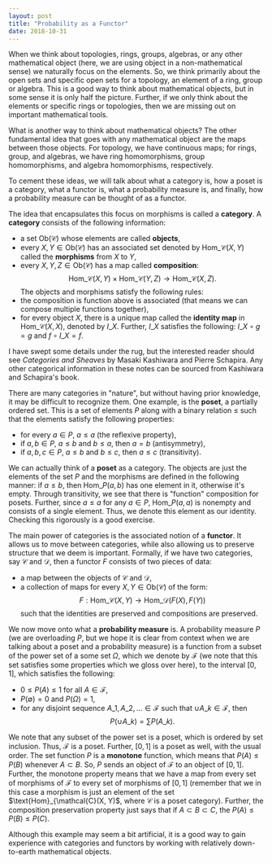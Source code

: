 ```yaml
---
layout: post
title: "Probability as a Functor"
date: 2018-10-31
---
```


When we think about topologies, rings, groups, algebras, or any other
mathematical object (here, we are using object in a non-mathematical sense) we
naturally focus on the elements. So, we think primarily about the open sets and
specific open sets for a topology, an element of a ring, group or algebra.
This is a good way to think about mathematical objects, but in some sense it is
only half the picture. Further, if we only think about the elements or specific
rings or topologies, then we are missing out on important mathematical tools.

What is another way to think about mathematical objects? The other fundamental
idea that goes with any mathematical object are the maps between those objects.
For topology, we have continuous maps; for rings, group, and algebras, we have
ring homomorphisms, group homomorphisms, and algebra homomorphisms,
respectively.

To cement these ideas, we will talk about what a category is, how a poset is a
category, what a functor is, what a probability measure is, and finally, how a
probability measure can be thought of as a functor.

The idea that encapsulates this focus on morphisms is called a **category**. A
**category** consists of the following information:
* a set $\text{Ob}(\mathcal{C})$ whose elements are called **objects**,
* every $X, Y \in \text{Ob}(\mathcal{C})$ has an associated set denoted by
  $\text{Hom}\_{\mathcal{C}}(X, Y)$ called the **morphisms** from $X$ to $Y$,
* every $X, Y, Z \in \text{Ob}(\mathcal{C})$ has a map called **composition**:
$$
\text{Hom}\_{\mathcal{C}}(X, Y) \times \text{Hom}\_{\mathcal{C}}(Y, Z) \to
\text{Hom}\_{\mathcal{C}}(X, Z).
$$
The objects and morphisms satisfy the following rules:
* the composition is function above is associated (that means we can compose
  multiple functions together),
* for every object $X$, there is a unique map called the **identity map** in
  $\text{Hom}\_{\mathcal{C}}(X, X)$, denoted by $I\_{X}$. Further, $I\_{X}$
satisfies the following: $I\_{X} \circ g = g$ and $f \circ I\_{X} = f$.

I have swept some details under the rug, but the interested reader should see
*Categories and Sheaves* by Masaki Kashiwara and Pierre Schapira. Any other
categorical information in these notes can be sourced from Kashiwara and
Schapira's book.

There are many categories in "nature", but without having prior knowledge, it
may be difficult to recognize them. One example, is the **poset**, a partially
ordered set. This is a set of elements $P$ along with a binary relation $\leq$  such that the elements satisfy the following properties:
* for every $a \in P$, $a \leq a$ (the reflexive property),
* if $a, b \in P$, $a \leq b$ and $b \leq a$, then $a = b$ (antisymmetry),
* if $a, b, c \in P$, $a \leq b$ and $b \leq c$, then $a \leq c$
  (transitivity).

We can actually think of a **poset** as a category. The objects are just the
elements of the set $P$ and the morphisms are defined in the following manner:
if $a \leq b$, then $\text{Hom}\_{P}(a, b)$ has one element in it, otherwise
it's empty. Through transitivity, we see that there is "function" composition
for posets. Further, since $a \leq a$ for any $a \in P$, $\text{Hom}\_{P}(a,
a)$ is nonempty and consists of a single element. Thus, we denote this element
as our identity. Checking this rigorously is a good exercise.

The main power of categories is the associated notion of a **functor**. It allows us to move between categories, while also allowing us to preserve structure
that we deem is important. Formally, if we have two categories, say
$\mathcal{C}$ and $\mathcal{D}$, then a functor $F$ consists of two pieces of
data:
* a map between the objects of $\mathcal{C}$ and $\mathcal{D}$,
* a collection of maps for every $X, Y \in \text{Ob}(\mathcal{C})$ of the form:
$$
F : \text{Hom}\_{\mathcal{C}}(X, Y) \to \text{Hom}\_{\mathcal{D}}(F(X), F(Y))
$$
such that the identities are preserved and compositions are preserved.

We now move onto what a **probability measure** is. A probability measure $P$
(we are overloading $P$, but we hope it is clear from context when we are
talking about a poset and a probability measure) is a function from a subset of the power set of a some set $\Omega$, which we denote by $\mathcal{F}$ (we note that this set satisfies some properties which we gloss over here), to the interval $[0,1]$, which satisfies the following:
* $0 \leq P(A) \leq 1$ for all $A \in \mathcal{F}$,
* $P(\emptyset) = 0$ and $P(\Omega) = 1$,
* for any disjoint sequence $A\_{1}, A\_{2}, \ldots \in \mathcal{F}$ such that
  $\cup A\_{k} \in \mathcal{F}$, then
$$
P(\cup A\_{k}) = \sum P(A\_{k}).
$$

We note that any subset of the power set is a poset, which is ordered by set
inclusion. Thus, $\mathcal{F}$ is a poset. Further, $[0,1]$ is a poset as well,
with the usual order. The set function $P$ is a **monotone** function, which
means that $P(A) \leq P(B)$ whenever $A \subset B$. So, $P$ sends an object of
$\mathcal{F}$ to an object of $[0,1]$. Further, the monotone property means
that we have a map from every set of morphisms of $\mathcal{F}$ to every set of
morphisms of $[0,1]$ (remember that we in this case a morphism is just an
element of the set $\text{Hom}\_{\mathcal{C}(X, Y)$, where $\mathcal{C}$ is a
poset category). Further, the composition preservation property just says that
if $A \subset B \subset C$, the $P(A) \leq P(B) \leq P(C)$.

Although this example may seem a bit artificial, it is a good way to gain
experience with categories and functors by working with relatively
down-to-earth mathematical objects.
